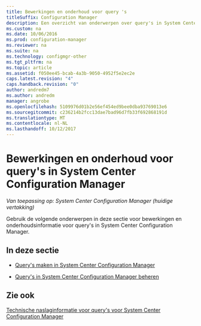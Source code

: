 ```yaml
---
title: Bewerkingen en onderhoud voor query 's
titleSuffix: Configuration Manager
description: Een overzicht van onderwerpen over query's in System Center Configuration Manager. Richt zich voornamelijk bewerkingen en onderhoud.
ms.custom: na
ms.date: 10/06/2016
ms.prod: configuration-manager
ms.reviewer: na
ms.suite: na
ms.technology: configmgr-other
ms.tgt_pltfrm: na
ms.topic: article
ms.assetid: f050ee45-bcab-4a3b-9050-4952f5e2ec2e
caps.latest.revision: "4"
caps.handback.revision: "0"
author: andredm7
ms.author: andredm
manager: angrobe
ms.openlocfilehash: 5109976d01b2e56ef454ed9bee0dba93769013e6
ms.sourcegitcommit: c236214b2fcc13dae7bad96d7fb33f692868191d
ms.translationtype: MT
ms.contentlocale: nl-NL
ms.lasthandoff: 10/12/2017
---
```

# <a name="operations-and-maintenance-for-queries-in-system-center-configuration-manager"></a>Bewerkingen en onderhoud voor query's in System Center Configuration Manager

*Van toepassing op: System Center Configuration Manager (huidige vertakking)*

Gebruik de volgende onderwerpen in deze sectie voor bewerkingen en onderhoudsinformatie voor query's in System Center Configuration Manager.  

## <a name="in-this-section"></a>In deze sectie  

-   [Query's maken in System Center Configuration Manager](../../../core/servers/manage/create-queries.md)  

-   [Query's in System Center Configuration Manager beheren](../../../core/servers/manage/manage-queries.md)  

## <a name="see-also"></a>Zie ook  
 [Technische naslaginformatie voor query's voor System Center Configuration Manager](../../../core/servers/manage/queries-technical-reference.md)
